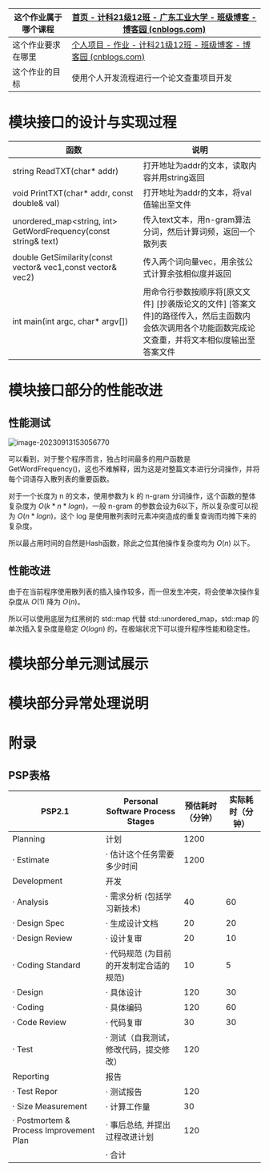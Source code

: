 | 这个作业属于哪个课程 | [首页 - 计科21级12班 - 广东工业大学 - 班级博客 - 博客园 (cnblogs.com)](https://edu.cnblogs.com/campus/gdgy/CSGrade21-12) |
| -------------------- | ------------------------------------------------------------ |
| 这个作业要求在哪里   | [个人项目 - 作业 - 计科21级12班 - 班级博客 - 博客园 (cnblogs.com)](https://edu.cnblogs.com/campus/gdgy/CSGrade21-12/homework/13014) |
| 这个作业的目标       | 使用个人开发流程进行一个论文查重项目开发                     |

# 模块接口的设计与实现过程

| 函数                                                         | 说明                                                         |
| ------------------------------------------------------------ | ------------------------------------------------------------ |
| string ReadTXT(char* addr)                                   | 打开地址为addr的文本，读取内容并用string返回                 |
| void PrintTXT(char* addr, const double& val)                 | 打开地址为addr的文本，将val值输出至文件                      |
| unordered_map<string, int> GetWordFrequency(const string& text) | 传入text文本，用n-gram算法分词，然后计算词频，返回一个散列表 |
| double GetSimilarity(const vector<int>& vec1,const vector<int>& vec2) | 传入两个词向量vec，用余弦公式计算余弦相似度并返回            |
| int main(int argc, char* argv[])                             | 用命令行参数按顺序将[原文文件] [抄袭版论文的文件] [答案文件]的路径传入，然后主函数内会依次调用各个功能函数完成论文查重，并将文本相似度输出至答案文件 |

# 模块接口部分的性能改进

## 性能测试

![image-20230913153056770](https://img2023.cnblogs.com/blog/2646249/202309/2646249-20230913153057774-663712105.png)

可以看到，对于整个程序而言，独占时间最多的用户函数是 GetWordFrequency()，这也不难解释，因为这是对整篇文本进行分词操作，并将每个词语存入散列表的重要函数。

对于一个长度为 n 的文本，使用参数为 k 的 n-gram 分词操作，这个函数的整体复杂度为 $O(k*n*logn)$，一般 n-gram 的参数会设为6以下，所以复杂度可以视为 $O(n*logn)$，这个 log 是使用散列表时元素冲突造成的重复查询而均摊下来的复杂度。

所以最占用时间的自然是Hash函数，除此之位其他操作复杂度均为 $O(n)$ 以下。

## 性能改进

由于在当前程序使用散列表的插入操作较多，而一但发生冲突，将会使单次操作复杂度从 $O(1)$ 降为 $O(n)$。

所以可以使用底层为红黑树的 std::map 代替 std::unordered_map，std::map 的单次插入复杂度是稳定 $O(logn)$ 的，在极端状况下可以提升程序性能和稳定性。

# 模块部分单元测试展示

# 模块部分异常处理说明



# 附录

## PSP表格

| PSP2.1                                  | Personal Software Process Stages        | 预估耗时（分钟） | 实际耗时（分钟） |
| --------------------------------------- | --------------------------------------- | ---------------- | ---------------- |
| Planning                                | 计划                                    | 1200             |                  |
| · Estimate                              | · 估计这个任务需要多少时间              | 1200             |                  |
| Development                             | 开发                                    |                  |                  |
| · Analysis                              | · 需求分析 (包括学习新技术)             | 40               | 60               |
| · Design Spec                           | · 生成设计文档                          | 20               | 20               |
| · Design Review                         | · 设计复审                              | 20               | 10               |
| · Coding Standard                       | · 代码规范 (为目前的开发制定合适的规范) | 10               | 5                |
| · Design                                | · 具体设计                              | 120              | 30               |
| · Coding                                | · 具体编码                              | 120              | 60               |
| · Code Review                           | · 代码复审                              | 30               | 30               |
| · Test                                  | · 测试（自我测试，修改代码，提交修改）  | 120              |                  |
| Reporting                               | 报告                                    |                  |                  |
| · Test Repor                            | · 测试报告                              | 120              |                  |
| · Size Measurement                      | · 计算工作量                            | 30               |                  |
| · Postmortem & Process Improvement Plan | · 事后总结, 并提出过程改进计划          | 120              |                  |
|                                         | · 合计                                  |                  |                  |